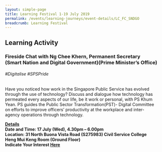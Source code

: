 ```yaml
---
layout: simple-page
title: Learning Festival 1-19 July 2019
permalink: /events/learning-journeys/event-details/LC_FC_SNDGO
breadcrumb: Learning Festival
---
```


## Learning Activity
### Fireside Chat with Ng Chee Khern, Permanent Secretary (Smart Nation and Digital Government)(Prime Minister’s Office) 

###### _#Digitalise #SPSPride_

Have you noticed how work in the Singapore Public Service has evolved through the use of technology? Discuss and dialogue how technology has permeated every aspects of our life, be it work or personal, with PS Khum Yean. PS guides the Public Sector Transformation(PST)- Digital Committee on efforts to improve officers’ productivity at the workplace and inter-agency operations through technology.

<b><u>Details</u><br>
**Date and Time: 17 July (Wed), 4.30pm – 6.00pm** <br>
**Location: 31 North Buona Vista Road (S275983) Civil Service College <br> Heng Mui Keng Room (Ground Floor)** <br>
**Indicate Your Interest [Here](https://www.eventbrite.sg/e/psw-2019-fireside-chat-series-chat-with-ng-chee-khern-permanent-secretary-smart-nation-and-digital-tickets-62247601251)** 
